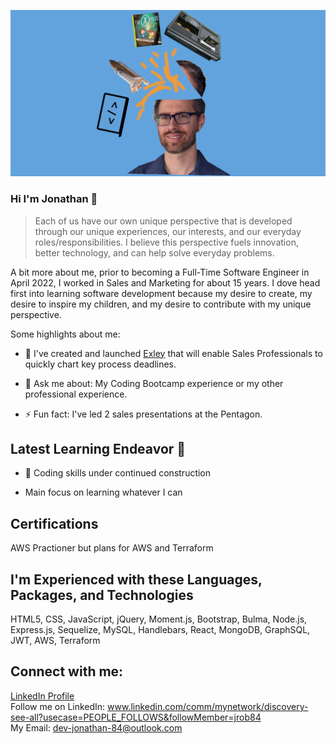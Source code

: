 <p align="center">
<img src="https://raw.githubusercontent.com/Jonathan-84/Jonathan-84.github.io/master/assets/img/IMG_5923.PNG" alt="Your image title" width="600"/>
</p>

### Hi I'm Jonathan 👋
 >Each of us have our own unique perspective that is developed through our unique experiences, our interests, and our everyday roles/responsibilities. I believe this     perspective fuels innovation, better technology, and can help solve everyday problems.

A bit more about me, prior to becoming a Full-Time Software Engineer in April 2022, I worked in Sales and Marketing for about 15 years. I dove head first into learning software development because my desire to create, my desire to inspire my children, and my desire to contribute with my unique perspective. 

Some highlights about me:

- :calendar: I've created and launched [Exley](www.myexley.com) that will enable Sales Professionals to quickly chart key process deadlines.

- 💬 Ask me about: My Coding Bootcamp experience or my other professional experience.
- ⚡ Fun fact: I've led 2 sales presentations at the Pentagon.

## Latest Learning Endeavor 🏫
- 🚧 Coding skills under continued construction
 * Main focus on learning whatever I can

## Certifications
AWS Practioner but plans for AWS and Terraform


## I'm Experienced with these Languages, Packages, and Technologies
HTML5, CSS, JavaScript, jQuery, Moment.js, Bootstrap, Bulma, Node.js, Express.js, Sequelize, MySQL, Handlebars, React, MongoDB, GraphSQL, JWT, AWS, Terraform

## Connect with me:
[LinkedIn Profile](https://www.linkedin.com/in/jrob84/)
<br>
Follow me on LinkedIn: www.linkedin.com/comm/mynetwork/discovery-see-all?usecase=PEOPLE_FOLLOWS&followMember=jrob84
<br>
My Email: dev-jonathan-84@outlook.com


